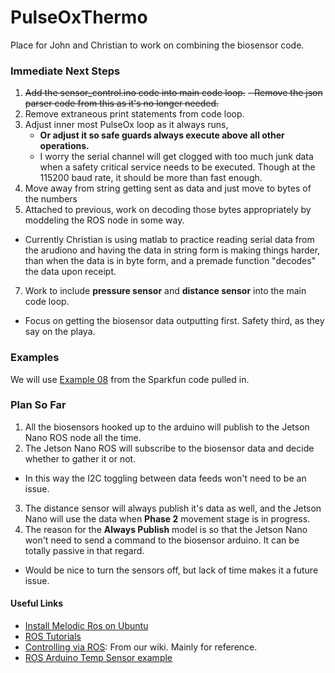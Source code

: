 # PulseOxThermo
Place for John and Christian to work on combining the biosensor code.

### Immediate Next Steps
1. ~~Add the sensor_control.ino code into main code loop.~~
  ~~- Remove the json parser code from this as it's no longer needed.~~
2. Remove extraneous print statements from code loop.
3. Adjust inner most PulseOx loop as it always runs,
    - **Or adjust it so safe guards always execute above all other operations.**
    - I worry the serial channel will get clogged with too much junk data when a safety critical service needs to be executed. Though at the 115200 baud rate, it should be more than fast enough.
5. Move away from string getting sent as data and just move to bytes of the numbers
6. Attached to previous, work on decoding those bytes appropriately by moddeling the ROS node in some way.
  - Currently Christian is using matlab to practice reading serial data from the arudiono and having the data in string form is making things harder, than when the data is in byte form, and a premade function "decodes" the data upon receipt.
7. Work to include **pressure sensor** and **distance sensor** into the main code loop.
  - Focus on getting the biosensor data outputting first. Safety third, as they say on the playa. 

### Examples
We will use [Example 08](https://github.com/sparkfun/SparkFun_MAX3010x_Sensor_Library/blob/d625b7e31c06d5c6a27395a46a32e6ba927b5c0b/examples/Example8_SPO2/Example8_SPO2.ino) from the Sparkfun code pulled in.

### Plan So Far
1. All the biosensors hooked up to the arduino will publish to the Jetson Nano ROS node all the time.
2. The Jetson Nano ROS will subscribe to the biosensor data and decide whether to gather it or not.
  - In this way the I2C toggling between data feeds won't need to be an issue.
3. The distance sensor will always publish it's data as well, and the Jetson Nano will use the data when **Phase 2** movement stage is in progress.
4. The reason for the **Always Publish** model is so that the Jetson Nano won't need to send a command to the biosensor arduino. It can be totally passive in that regard.
  - Would be nice to turn the sensors off, but lack of time makes it a future issue.

#### Useful Links
- [Install Melodic Ros on Ubuntu](https://wiki.ros.org/melodic/Installation/Ubuntu)
- [ROS Tutorials](https://wiki.ros.org/ROS/Tutorials)
- [Controlling via ROS](https://github.com/athelas-NEU/arm-control-ros/wiki/Setup-for-Controlling-via-ROS): From our wiki. Mainly for reference. 
- [ROS Arduino Temp Sensor example](https://wiki.ros.org/rosserial_arduino/Tutorials/Measuring%20Temperature)
